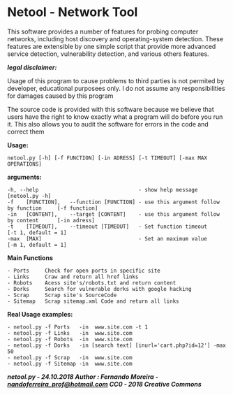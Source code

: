# Netool - Network Tool
    



This software provides a number of features for probing computer networks, 
including host discovery and operating-system detection. These features are 
extensible by one simple script that provide more advanced service detection,
vulnerability detection, and various others features.

**_legal disclaimer:_**

  Usage of this program to cause problems to third parties is not permited by developer, 
  educational purposees only. I do not assume any responsibilities for damages caused by this program

  The source code is provided with this software because we believe that users have the right to
  know exactly what a program will do before you run it.
  This also allows you to audit the software for errors in the code and correct them

**Usage:**
    
    netool.py [-h] [-f FUNCTION] [-in ADRESS] [-t TIMEOUT] [-max MAX OPERATIONS]


**arguments:**

    -h, --help                                - show help message                        [netool.py -h]
    -f    [FUNCTION],   --function [FUNCTION] - use this argument follow by function     [-f function]
    -in   [CONTENT],    --target [CONTENT]    - use this argument follow by content      [-in adress]
    -t    [TIMEOUT],    --timeout [TIMEOUT]   - Set function timeout                     [-t 1, default = 1]
    -max  [MAX]                               - Set an maximum value                     [-m 1, default = 1]

**Main Functions**

    - Ports     Check for open ports in specific site           
    - Links     Craw and return all href links                   
    - Robots    Acess site's/robots.txt and return content        
    - Dorks     Search for vulnerable dorks with google hacking   
    - Scrap     Scrap site's SourceCode                           
    - Sitemap   Scrap sitemap.xml Code and return all links       
   
**Real Usage examples:**
 
    - netool.py -f Ports   -in  www.site.com -t 1
    - netool.py -f Links   -in  www.site.com
    - netool.py -f Robots  -in  www.site.com
    - netool.py -f Dorks   -in [search text] [inurl='cart.php?id=12'] -max 50
    - netool.py -f Scrap   -in  www.site.com
    - netool.py -f Sitemap -in  www.site.com

**_netool.py - 24.10.2018
Author : Fernando Moreira - nandoferreira_prof@hotmail.com
CC0 - 2018 Creative Commons_**
